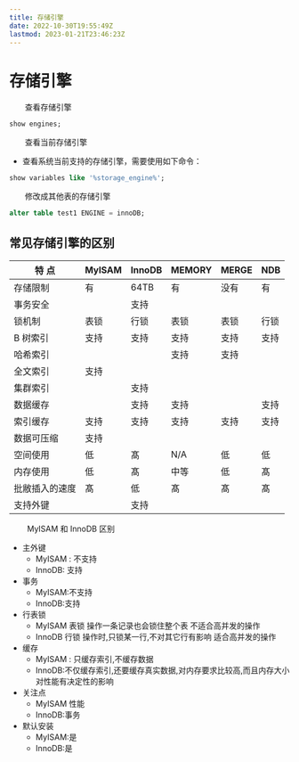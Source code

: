 ```yaml
---
title: 存储引擎
date: 2022-10-30T19:55:49Z
lastmod: 2023-01-21T23:46:23Z
---
```


# 存储引擎

　　查看存储引擎

```sql
show engines;
```

　　查看当前存储引擎

- 查看系统当前支持的存储引擎，需要使用如下命令：

```sql
show variables like '%storage_engine%';
```

　　修改成其他表的存储引擎

```sql
alter table test1 ENGINE = innoDB;
```

## 常见存储引擎的区别

|特 点|MylSAM|InnoDB|MEMORY|MERGE|NDB|
| --------------| ------| ------| ------| -----| ----|
|存储限制|有|64TB|有|没有|有|
|事务安全||支持||||
|锁机制|表锁|行锁|表锁|表锁|行锁|
|B 树索引|支持|支持|支持|支持|支持|
|哈希索引|||支持|支持||
|全文索引|支持|||||
|集群索引||支持||||
|数据缓存||支持|支持||支持|
|索引缓存|支持|支持|支持|支持|支持|
|数据可压缩|支持|||||
|空间使用|低|髙|N/A|低|低|
|内存使用|低|髙|中等|低|髙|
|批敝插入的速度|髙|低|髙|髙|髙|
|支持外键||支持||||

　　 MyISAM 和 InnoDB 区别

- 主外键
  - MyISAM : 不支持
  - InnoDB: 支持
- 事务
  - MyISAM:不支持
  - InnoDB:支持
- 行表锁
  - MyISAM 表锁 操作一条记录也会锁住整个表 不适合高并发的操作
  - InnoDB 行锁 操作时,只锁某一行,不对其它行有影响 适合高并发的操作
- 缓存
  - MyISAM : 只缓存索引,不缓存数据
  - InnoDB:不仅缓存索引,还要缓存真实数据,对内存要求比较高,而且内存大小对性能有决定性的影响
- 关注点
  - MyISAM 性能
  - InnoDB:事务
- 默认安装
  - MyISAM:是
  - InnoDB:是

　　‍
